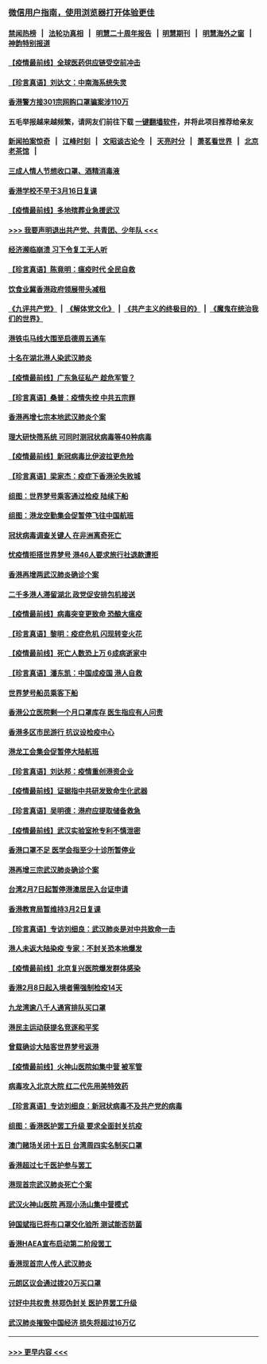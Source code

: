 ### [微信用户指南，使用浏览器打开体验更佳](https://github.com/gfw-breaker/banned-news1/blob/master/indexes/wechat-guide.md?t=0)
#### [禁闻热榜](热点新闻.md?t=0)  &nbsp;&nbsp;|&nbsp;&nbsp; [法轮功真相](https://github.com/gfw-breaker/truth/blob/master/README.md?t=0) &nbsp;&nbsp;|&nbsp;&nbsp; [明慧二十周年报告](https://github.com/gfw-breaker/mh-reports/blob/master/README.md?t=0) &nbsp;&nbsp;|&nbsp;&nbsp;[明慧期刊](https://github.com/gfw-breaker/mh-qikan) &nbsp;&nbsp;|&nbsp;&nbsp; [明慧海外之窗](https://github.com/gfw-breaker/mh-news/blob/master/README.md?t=0) &nbsp;&nbsp;|&nbsp;&nbsp; [神韵特别报道](https://github.com/gfw-breaker/mh-news/blob/master/shenyun.md?t=0)
#### [【疫情最前线】全球医药供应链受空前冲击](../pages/nsc415/n11869614.md?t=02160933) 
#### [【珍言真语】刘达文：中南海系统失灵](../pages/nsc415/n11869465.md?t=02160933) 
#### [香港警方接301宗网购口罩骗案涉110万](../pages/nsc415/n11867572.md?t=02160933) 
#### 五毛举报越来越频繁，请网友们前往下载 [一键翻墙软件](https://github.com/gfw-breaker/ssr-accounts)，并将此项目推荐给亲友
#### [新闻拍案惊奇](https://github.com/gfw-breaker/banned-news1/blob/master/pages/link4.md) &nbsp;&nbsp;|&nbsp;&nbsp; [江峰时刻](https://github.com/gfw-breaker/banned-news1/blob/master/pages/link4.md) &nbsp;&nbsp;|&nbsp;&nbsp; [文昭谈古论今](https://github.com/gfw-breaker/banned-news1/blob/master/pages/link4.md) &nbsp;&nbsp;|&nbsp;&nbsp; [天亮时分](https://github.com/gfw-breaker/banned-news1/blob/master/pages/link4.md) &nbsp;&nbsp;|&nbsp;&nbsp; [萧茗看世界](https://github.com/gfw-breaker/banned-news1/blob/master/pages/link4.md) &nbsp;&nbsp;|&nbsp;&nbsp; [北京老茶馆](https://github.com/gfw-breaker/banned-news1/blob/master/pages/link4.md) &nbsp;&nbsp;|&nbsp;&nbsp; 
#### [三成人情人节想收口罩、酒精消毒液](../pages/nsc415/n11867523.md?t=02160933) 
#### [香港学校不早于3月16日复课](../pages/nsc415/n11867498.md?t=02160933) 
#### [【疫情最前线】多地殡葬业急援武汉](../pages/nsc415/n11866914.md?t=02160933) 
#### [>>> 我要声明退出共产党、共青团、少年队 <<<](https://github.com/begood0513/goodnews/blob/master/quit/letter.md) 
#### [经济濒临崩溃 习下令复工无人听](../pages/nsc415/n11867269.md?t=02160933) 
#### [【珍言真语】陈竟明：瘟疫时代 全民自救](../pages/nsc415/n11866765.md?t=02160933) 
#### [饮食业冀香港政府领展带头减租](../pages/nsc415/n11864876.md?t=02160933) 
#### [《九评共产党》](https://github.com/begood0513/9ping.md/blob/master/README.md) &nbsp;|&nbsp; [《解体党文化》](../../../../jtdwh.md/blob/master/README.md)  &nbsp;|&nbsp; [《共产主义的终极目的》](../../../../gczydzjmd.md/blob/master/README.md) &nbsp;|&nbsp; [《魔鬼在统治我们的世界》](../../../../mgztzwmdsj.md/blob/master/README.md) 
#### [港铁屯马线大围至启德周五通车](../pages/nsc415/n11864842.md?t=02160933) 
#### [十名在湖北港人染武汉肺炎](../pages/nsc415/n11864807.md?t=02160933) 
#### [【疫情最前线】广东急征私产 趁危军管？](../pages/nsc415/n11864205.md?t=02160933) 
#### [【珍言真语】桑普：疫情失控 中共五宗罪](../pages/nsc415/n11864157.md?t=02160933) 
#### [香港再增七宗本地武汉肺炎个案](../pages/nsc415/n11862405.md?t=02160933) 
#### [理大研快筛系统 可同时测冠状病毒等40种病毒](../pages/nsc415/n11862376.md?t=02160933) 
#### [【疫情最前线】新冠病毒比伊波拉更危险](../pages/nsc415/n11862199.md?t=02160933) 
#### [【珍言真语】梁家杰：疫症下香港沦失败城](../pages/nsc415/n11861588.md?t=02160933) 
#### [组图：世界梦号乘客通过检疫 陆续下船](../pages/nsc415/n11858302.md?t=02160933) 
#### [组图：港龙空勤集会促暂停飞往中国航班](../pages/nsc415/n11858190.md?t=02160933) 
#### [冠状病毒调查关键人 在非洲离奇死亡](../pages/nsc415/n11859798.md?t=02160933) 
#### [忧疫情拒搭世界梦号 港46人要求旅行社退款遭拒](../pages/nsc415/n11859849.md?t=02160933) 
#### [香港再增两武汉肺炎确诊个案](../pages/nsc415/n11859833.md?t=02160933) 
#### [二千多港人滞留湖北 政党促安排包机接送](../pages/nsc415/n11859831.md?t=02160933) 
#### [【疫情最前线】病毒突变更致命 恐酿大瘟疫](../pages/nsc415/n11859604.md?t=02160933) 
#### [【珍言真语】黎明：疫症危机 闪现转变火花](../pages/nsc415/n11859199.md?t=02160933) 
#### [【疫情最前线】死亡人数恐上万 6成病逝家中](../pages/nsc415/n11856687.md?t=02160933) 
#### [【珍言真语】潘东凯：中国成疫国 港人自救](../pages/nsc415/n11856962.md?t=02160933) 
#### [世界梦号船员乘客下船](../pages/nsc415/n11856883.md?t=02160933) 
#### [香港公立医院剩一个月口罩库存 医生指应有人问责](../pages/nsc415/n11856875.md?t=02160933) 
#### [香港多区市民游行 抗议设检疫中心](../pages/nsc415/n11856866.md?t=02160933) 
#### [港龙工会集会促暂停大陆航班](../pages/nsc415/n11856840.md?t=02160933) 
#### [【珍言真语】刘达邦：疫情重创港资企业](../pages/nsc415/n11854274.md?t=02160933) 
#### [【疫情最前线】证据指中共研发致命生化武器](../pages/nsc415/n11853087.md?t=02160933) 
#### [【珍言真语】吴明德：港府应提取储备救急](../pages/nsc415/n11852734.md?t=02160933) 
#### [【疫情最前线】武汉实验室抢专利不慎泄密](../pages/nsc415/n11850310.md?t=02160933) 
#### [香港口罩不足 医学会指至少十诊所暂停业](../pages/nsc415/n11850301.md?t=02160933) 
#### [港再增三宗武汉肺炎确诊个案](../pages/nsc415/n11850328.md?t=02160933) 
#### [台湾2月7日起暂停港澳居民入台证申请](../pages/nsc415/n11850304.md?t=02160933) 
#### [香港教育局暂维持3月2日复课](../pages/nsc415/n11850260.md?t=02160933) 
#### [【珍言真语】专访刘细良：武汉肺炎是对中共致命一击](../pages/nsc415/n11849934.md?t=02160933) 
#### [港人未返大陆染疫 专家：不封关恐本地爆发](../pages/nsc415/n11848021.md?t=02160933) 
#### [【疫情最前线】北京复兴医院爆发群体感染](../pages/nsc415/n11847626.md?t=02160933) 
#### [香港2月8日起入境者需强制检疫14天](../pages/nsc415/n11847658.md?t=02160933) 
#### [九龙湾逾八千人通宵排队买口罩](../pages/nsc415/n11847647.md?t=02160933) 
#### [港民主运动获提名竞逐和平奖](../pages/nsc415/n11847633.md?t=02160933) 
#### [曾载确诊大陆客世界梦号返港](../pages/nsc415/n11847608.md?t=02160933) 
#### [【疫情最前线】火神山医院如集中营 被军管](../pages/nsc415/n11847524.md?t=02160933) 
#### [病毒攻入北京大院 红二代先用美特效药](../pages/nsc415/n11847427.md?t=02160933) 
#### [【珍言真语】专访刘细良：新冠状病毒不及共产党的病毒](../pages/nsc415/n11847164.md?t=02160933) 
#### [组图：香港医护罢工升级 要求全面封关抗疫](../pages/nsc415/n11844107.md?t=02160933) 
#### [澳门赌场关闭十五日 台湾周四实名制买口罩](../pages/nsc415/n11845083.md?t=02160933) 
#### [香港超过七千医护参与罢工](../pages/nsc415/n11845051.md?t=02160933) 
#### [港现首宗武汉肺炎死亡个案](../pages/nsc415/n11844998.md?t=02160933) 
#### [武汉火神山医院 再现小汤山集中营模式](../pages/nsc415/n11844763.md?t=02160933) 
#### [钟国斌指已将布口罩交化验所 测试能否防菌](../pages/nsc415/n11842783.md?t=02160933) 
#### [香港HAEA宣布启动第二阶段罢工](../pages/nsc415/n11842723.md?t=02160933) 
#### [香港现首宗人传人武汉肺炎](../pages/nsc415/n11842766.md?t=02160933) 
#### [元朗区议会通过拨20万买口罩](../pages/nsc415/n11842754.md?t=02160933) 
#### [讨好中共权贵 林郑伪封关 医护界罢工升级](../pages/nsc415/n11842359.md?t=02160933) 
#### [武汉肺炎摧毁中国经济 损失将超过16万亿](../pages/nsc415/n11839723.md?t=02160933) 

----
#### [ >>> 更早内容 <<< ](../indexes/nsc415-earlier.md)
